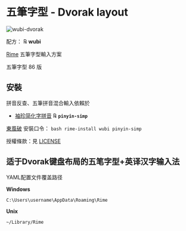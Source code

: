 # 五筆字型 - Dvorak layout

![wubi-dvorak](https://raw.githubusercontent.com/xdqc/rime-wubi-dvorak/master/Dvorak.png "wubi-dvorak")

配方： ℞ **wubi**

[Rime](http://rime.im) 五筆字型輸入方案

五筆字型 86 版

## 安裝

拼音反查、五筆拼音混合輸入依賴於

  - [袖珍简化字拼音](https://github.com/rime/rime-pinyin-simp) ℞ **`pinyin-simp`**

[東風破](https://github.com/rime/plum) 安裝口令： `bash rime-install wubi pinyin-simp`

授權條款：見 [LICENSE](LICENSE)


## 适于Dvorak键盘布局的五笔字型+英译汉字输入法

YAML配置文件覆盖路径

**Windows**

`C:\Users\username\AppData\Roaming\Rime`

**Unix**

`~/Library/Rime`
